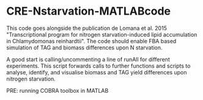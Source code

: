 # CRE-Nstarvation-MATLABcode
This code goes alongside the publication de Lomana et al. 2015 "Transcriptional program for nitrogen starvation-induced lipid accumulation in Chlamydomonas reinhardtii". The code should enable FBA based simulation of TAG and biomass differences upon N starvation.

A good start is calling/uncommenting a line of runAll for different experiments.
This script forwards calls to further functions and scripts to analyse, identify, and visualise biomass and TAG yield differences upon nitrogen starvation.

PRE:
  running COBRA toolbox in MATLAB

